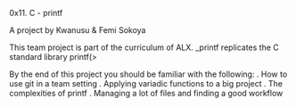 0x11. C - printf

A project by Kwanusu & Femi Sokoya

This team project is part of the curriculum of ALX. _printf replicates the C standard library printf(>

By the end of this project you should be familiar with the following:
        . How to use git in a team setting
        . Applying variadic functions to a big project
        . The complexities of printf
        . Managing a lot of files and finding a good workflow
